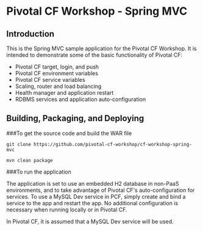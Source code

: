Pivotal CF Workshop - Spring MVC
================================

Introduction
------------

This is the Spring MVC sample application for the Pivotal CF Workshop.
It is intended to demonstrate some of the basic functionality of Pivotal
CF:

 * Pivotal CF target, login, and push
 * Pivotal CF environment variables
 * Pivotal CF service variables
 * Scaling, router and load balancing
 * Health manager and application restart
 * RDBMS services and application auto-configuration

Building, Packaging, and Deploying
--------------------------------

###To get the source code and build the WAR file


    git clone https://github.com/pivotal-cf-workshop/cf-workshop-spring-mvc

    mvn clean package

###To run the application

The application is set to use an embedded H2 database in non-PaaS environments,
and to take advantage of Pivotal CF's auto-configuration for services.  To use
a MySQL Dev service in PCF, simply create and bind a service to the app and 
restart the app.  No additional configuration is necessary when running locally 
or in Pivotal CF.

In Pivotal CF, it is assumed that a MySQL Dev service will be used.

